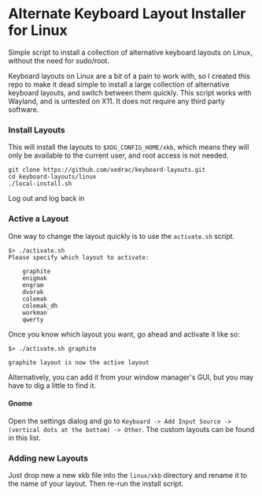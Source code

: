 # Alternate Keyboard Layout Installer for Linux
Simple script to install a collection of alternative keyboard layouts on Linux, without the need for sudo/root.

Keyboard layouts on Linux are a bit of a pain to work with, so I created this repo to make it dead simple to install a large collection of alternative keyboard layouts, and switch between them quickly.
This script works with Wayland, and is untested on X11.  It does not require any third party software.

### Install Layouts
This will install the layouts to `$XDG_CONFIG_HOME/xkb`, which means they will only be available to the current user, and root access is not needed.
```
git clone https://github.com/xedrac/keyboard-layouts.git
cd keyboard-layouts/linux
./local-install.sh
```

Log out and log back in


### Active a Layout

One way to change the layout quickly is to use the `activate.sh` script.
```
$> ./activate.sh
Please specify which layout to activate:

    graphite
    enigmak
    engram
    dvorak
    colemak
    colemak_dh
    workman
    qwerty
```

Once you know which layout you want, go ahead and activate it like so:
```
$> ./activate.sh graphite

graphite layout is now the active layout
```

Alternatively, you can add it from your window manager's GUI, but you may have to dig a little to find it.

#### Gnome
Open the settings dialog and go to `Keyboard -> Add Input Source -> (vertical dots at the bottom) -> Other`.  The custom layouts can be found in this list.

### Adding new Layouts
Just drop new a new xkb file into the `linux/xkb` directory and rename it to the name of your layout.  Then re-run the install script.
